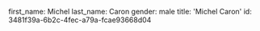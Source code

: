 first_name: Michel
last_name: Caron
gender: male
title: 'Michel Caron'
id: 3481f39a-6b2c-4fec-a79a-fcae93668d04
